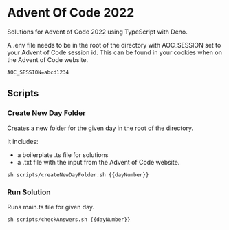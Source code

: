 # Advent Of Code 2022

Solutions for Advent of Code 2022 using TypeScript with Deno.

A .env file needs to be in the root of the directory with AOC_SESSION set to
your Advent of Code session id. This can be found in your cookies when on the
Advent of Code website.

`AOC_SESSION=abcd1234`

## Scripts

### Create New Day Folder

Creates a new folder for the given day in the root of the directory.

It includes:

- a boilerplate .ts file for solutions
- a .txt file with the input from the Advent of Code website.

`sh scripts/createNewDayFolder.sh {{dayNumber}}`

### Run Solution

Runs main.ts file for given day.

`sh scripts/checkAnswers.sh {{dayNumber}}`
